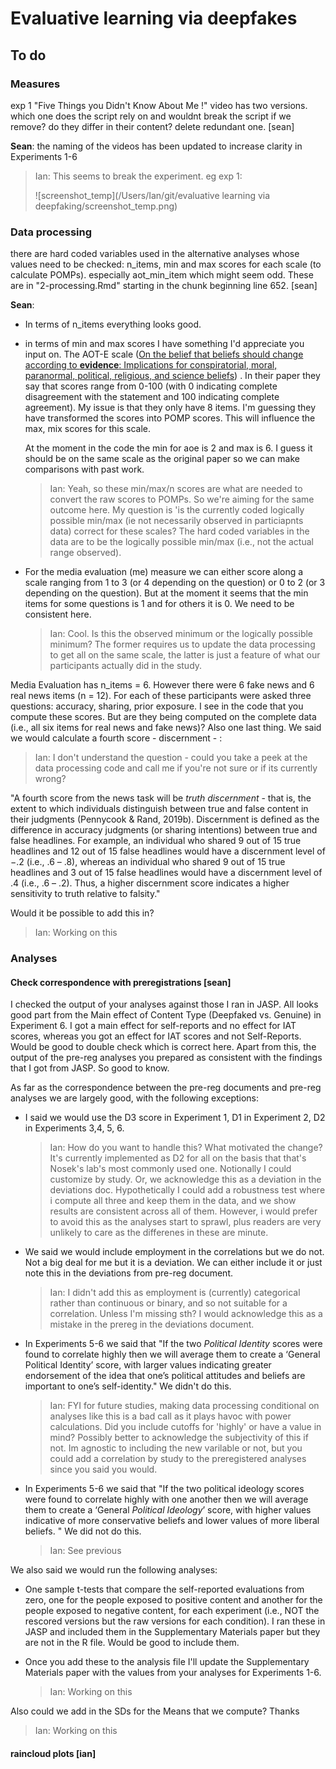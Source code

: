 # Evaluative learning via deepfakes

## To do 

### Measures

exp 1 "Five Things you Didn't Know About Me !" video has two versions. which one does the script rely on and wouldnt break the script if we remove? do they differ in their content? delete redundant one. [sean]

**Sean**: the naming of the videos has been updated to increase clarity in Experiments 1-6

>  Ian: This seems to break the experiment. eg exp 1:
>
> ![screenshot_temp](/Users/Ian/git/evaluative learning via deepfaking/screenshot_temp.png)



### Data processing

there are hard coded variables used in the alternative analyses whose values need to be checked: n_items, min and max scores for each scale (to calculate POMPs). especially aot_min_item which might seem odd. These are in "2-processing.Rmd" starting in the chunk beginning line 652. [sean]

**Sean**: 

- In terms of n_items everything looks good. 

- in terms of min and max scores I have something I'd appreciate you input on. The AOT-E scale ([On the belief that beliefs should change according to **evidence**: Implications for conspiratorial, moral, paranormal, political, religious, and science beliefs](https://psyarxiv.com/a7k96/download/?format=pdf)) . In their paper they say that scores range from 0-100 (with 0 indicating complete disagreement with the statement and 100 indicating complete agreement). My issue is that they only have 8 items. I'm guessing they have transformed the scores into POMP scores. This will influence the max, mix scores for this scale.

  At the moment in the code the min for aoe is 2 and max is 6. I guess it should be on the same scale as the original paper so we can make comparisons with past work. 

  > Ian: Yeah, so these min/max/n scores are what are needed to convert the raw scores to POMPs. So we're aiming for the same outcome here. My question is 'is the currently coded logically possible min/max (ie not necessarily observed in particiapnts data) correct for these scales? The hard coded variables in the data are to be the logically possible min/max (i.e., not the actual range observed).

- For the media evaluation (me) measure we can either score along a scale ranging from 1 to 3 (or 4 depending on the question) or 0 to 2 (or 3 depending on the question). But at the moment it seems that the min items for some questions is 1 and for others it is 0.  We need to be consistent here.

  > Ian: Cool. Is this the observed minimum or the logically possible minimum? The former requires us to update the data processing to get all on the same scale, the latter is just a feature of what our participants actually did in the study. 

 Media Evaluation has n_items = 6. However there were 6 fake news and 6 real news items (n = 12). For each of these participants were asked three questions: accuracy, sharing, prior exposure. I see in the code that you compute these scores. But are they being computed on the complete data (i.e., all six items for real news and fake news)? Also one last thing. We said we would calculate a fourth score - discernment - : 

> Ian: I don't understand the question - could you take a peek at the data processing code and call me if you're not sure or if its currently wrong?

"A fourth score from the news task will be *truth discernment* - that is, the extent to which individuals distinguish between true and false content in their judgments (Pennycook & Rand, 2019b). Discernment is defined as the difference in accuracy judgments (or sharing intentions) between true and false headlines. For example, an individual who shared 9 out of 15 true headlines and 12 out of 15 false headlines would have a discernment level of −.2 (i.e., .6 – .8), whereas an individual who shared 9 out of 15 true headlines and 3 out of 15 false headlines would have a discernment level of .4 (i.e., .6 – .2). Thus, a higher discernment score indicates a higher sensitivity to truth relative to falsity."  

Would it be possible to add this in?

> Ian: Working on this



### Analyses

#### Check correspondence with preregistrations [sean]

I checked the output of your analyses against those I ran in JASP. All looks good part from the Main effect of Content Type (Deepfaked vs. Genuine) in Experiment 6. I got a main effect for self-reports and no effect for IAT scores, whereas you got an effect for IAT scores and not Self-Reports. Would be good to double check which is correct here. Apart from this, the output of the pre-reg analyses you prepared as consistent with the findings that I got from JASP. So good to know.  

As far as the correspondence  between the pre-reg documents and pre-reg analyses we are largely good, with the following exceptions:

- I said we would use the D3 score in Experiment 1, D1 in Experiment 2,  D2 in Experiments 3,4, 5, 6.

  > Ian: How do you want to handle this? What motivated the change? It's currently implemented as D2 for all on the basis that that's Nosek's lab's most commonly used one. Notionally I could customize by study. Or, we acknowledge this as a deviation in the deviations doc. Hypothetically I could add a robustness test where i compute all three and keep them in the data, and we show results are consistent across all of them. However, i would prefer to avoid this as the analyses start to sprawl, plus readers are very unlikely to care as the differenes in these are minute. 

- We said we would include employment in the correlations but we do not. Not a big deal for me but it is a deviation. We can either include it or just note this in the deviations from pre-reg document.

  > Ian: I didn't add this as employment is (currently) categorical rather than continuous or binary, and so not suitable for a correlation. Unless I'm missing sth? I would acknowledge this as a mistake in the prereg in the deviations document. 

- In Experiments 5-6 we said that "If the two *Political Identity* scores were found to correlate highly then we will average them to create a ‘General Political Identity’ score, with larger values indicating greater endorsement of the idea that one’s political attitudes and beliefs are important to one’s self-identity." We didn't do this.   

  >Ian: FYI for future studies, making data processing conditional on analyses like this is a bad call as it plays havoc with power calculations. Did you include cutoffs for 'highly' or have a value in mind? Possibly better to acknowledge the subjectivity of this if not. Im agnostic to including the new varilable or not, but you could add a correlation by study to the preregistered analyses since you said you would.

- In Experiments 5-6 we said that "If the two political ideology scores were found to correlate highly with one another then we will average them to create a ‘General *Political Ideology*’ score, with higher values indicative of more conservative beliefs and lower values of more liberal beliefs. " We did not do this. 

  > Ian: See previous

We also said we would run the following analyses: 

- One sample t-tests that compare the self-reported evaluations from zero, one for the people exposed to positive content and another for the people exposed to negative content, for each experiment (i.e., NOT the rescored versions but the raw versions for each condition). I ran these in JASP and included them in the Supplementary Materials paper but they are not in the R file. Would  be good to include them. 

- Once you add these to the analysis file I'll update the Supplementary Materials paper with the values from your analyses for Experiments 1-6.  

  > Ian: Working on this

Also could we add in the SDs for the Means that we compute? Thanks

> Ian: Working on this



#### raincloud plots [ian]